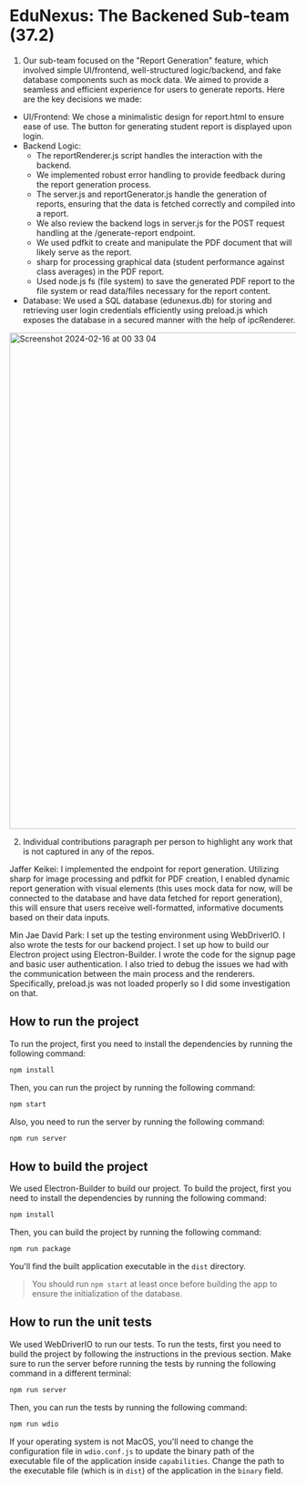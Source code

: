# EduNexus: The Backened Sub-team (37.2)

1. Our sub-team focused on the "Report Generation" feature, which involved simple UI/frontend, well-structured logic/backend, and fake database components such as mock data. We aimed to provide a seamless and efficient experience for users to generate reports. Here are the key decisions we made:

- UI/Frontend: We chose a minimalistic design for report.html to ensure ease of use. The button for generating student report is displayed upon login.
- Backend Logic:
    - The reportRenderer.js script handles the interaction with the backend.
    - We implemented robust error handling to provide feedback during the report generation process.
    - The server.js and reportGenerator.js handle the generation of reports, ensuring that the data is fetched correctly and compiled into a report.
    - We also review the backend logs in server.js for the POST request handling at the /generate-report endpoint.
    - We used pdfkit to create and manipulate the PDF document that will likely serve as the report.
    - sharp for processing graphical data (student performance against class averages) in the PDF report.
    - Used node.js fs (file system) to save the generated PDF report to the file system or read data/files necessary for the report content.
- Database: We used a SQL database (edunexus.db) for storing and retrieving user login credentials efficiently using preload.js which exposes the database in a secured manner with the help of ipcRenderer.

<img width="872" alt="Screenshot 2024-02-16 at 00 33 04" src="https://github.com/csc301-2024-s/deliverable-1-37-edunexus/assets/94993837/484ce4d5-0e78-40b0-8b07-e734ec219ad2">




2. Individual contributions
paragraph per person to highlight any work that is not captured in any of the repos.

Jaffer Keikei: I implemented the endpoint for report generation. Utilizing sharp for image processing and pdfkit for PDF creation, I enabled dynamic report generation with visual elements (this uses mock data for now, will be connected to the database and have data fetched for report generation), this will ensure that users receive well-formatted, informative documents based on their data inputs.

Min Jae David Park: I set up the testing environment using WebDriverIO. I also wrote the tests for our backend project. I set up how to build our Electron project using Electron-Builder. I wrote the code for the signup page and basic user authentication. I also tried to debug the issues we had with the communication between the main process and the renderers. Specifically, preload.js was not loaded properly so I did some investigation on that.



## How to run the project
To run the project, first you need to install the dependencies by running the following command:
```bash
npm install
```
Then, you can run the project by running the following command:
```bash
npm start
```
Also, you need to run the server by running the following command:
```bash
npm run server
```

## How to build the project
We used Electron-Builder to build our project. To build the project, first you need to install the dependencies by running the following command:
```bash
npm install
```
Then, you can build the project by running the following command:
```bash
npm run package
```
You'll find the built application executable in the `dist` directory.
> You should run `npm start` at least once before building the app to ensure the initialization of the database.

## How to run the unit tests
We used WebDriverIO to run our tests. To run the tests, first you need to build the project by following the instructions in the previous section. 
Make sure to run the server before running the tests by running the following command in a different terminal:
```bash
npm run server
```
Then, you can run the tests by running the following command:
```bash
npm run wdio
```
If your operating system is not MacOS, you'll need to change the configuration file in `wdio.conf.js` to update the binary path of the executable file of the application inside `capabilities`. Change the path to the executable file (which is in `dist`) of the application in the `binary` field.

